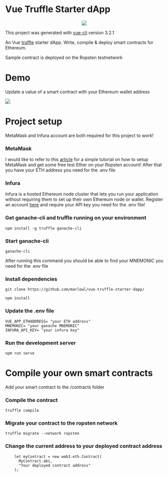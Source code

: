 # Vue Truffle Starter dApp

<p align="center">		
  <img src="logo.PNG">		
</p>
 
This project was generated with [vue-cli](https://github.com/vuejs/vue-cli) version 3.2.1

An Vue [truffle](https://github.com/trufflesuite/truffle) starter dApp. Write, compile & deploy smart contracts for Ethereum.

Sample contract is deployed on the Ropsten testnetwork

# Demo
Update a value of a smart contract with your Ethereum wallet address

![](screenshot.gif)

# Project setup
MetaMask and Infura account are both required for this project to work!

### MetaMask
I would like to refer to this [article](https://blog.bankex.org/how-to-buy-ethereum-using-metamask-ccea0703daec) for a simple tutorial on how to setup MetaMask and get some free test Ether on your Ropsten account! After that you have your ETH address you need for the .env file

### Infura
Infura is a hosted Ethereum node cluster that lets you run your application without requiring them to set up their own Ethereum node or wallet. Register an account [here](https://infura.io/register) and require your API key you need for the .env file!

### Get ganache-cli and truffle running on your environment
```
npm install -g truffle ganache-cli
```
### Start ganache-cli
```
ganache-cli
```
After running this command you should be able to find your MNEMONIC you need for the .env file

### Install dependencies
```
git clone https://github.com/marlowl/vue-truffle-starter-dapp/
```
```
npm install
```
### Update the .env file
```
VUE_APP_ETHADDRESS= "your ETH address"
MNEMONIC= "your ganache MNEMONIC"
INFURA_API_KEY= "your infura key"
```
### Run the development server
```
npm run serve
```

# Compile your own smart contracts
Add your smart contract to the /contracts folder 

### Compile the contract
```
truffle compile
```
### Migrate your contract to the ropsten network
```
truffle migrate --network ropsten
```
### Change the current address to your deployed contract address
```
    let myContract = new web3.eth.Contract(
      MyContract.abi,
      "Your deployed contract address"
    );
```



